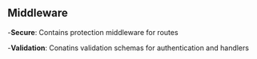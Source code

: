 ## Middleware

-**Secure**: Contains protection middleware for routes

-**Validation**: Conatins validation schemas for authentication and handlers
